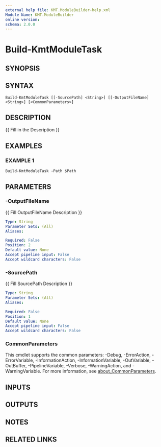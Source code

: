 ```yaml
---
external help file: KMT.ModuleBuilder-help.xml
Module Name: KMT.ModuleBuilder
online version:
schema: 2.0.0
---
```


# Build-KmtModuleTask

## SYNOPSIS

## SYNTAX

```
Build-KmtModuleTask [[-SourcePath] <String>] [[-OutputFileName] <String>] [<CommonParameters>]
```

## DESCRIPTION
{{ Fill in the Description }}

## EXAMPLES

### EXAMPLE 1
```
Build-KmtModuleTask -Path $Path
```

## PARAMETERS

### -OutputFileName
{{ Fill OutputFileName Description }}

```yaml
Type: String
Parameter Sets: (All)
Aliases:

Required: False
Position: 2
Default value: None
Accept pipeline input: False
Accept wildcard characters: False
```

### -SourcePath
{{ Fill SourcePath Description }}

```yaml
Type: String
Parameter Sets: (All)
Aliases:

Required: False
Position: 1
Default value: None
Accept pipeline input: False
Accept wildcard characters: False
```

### CommonParameters
This cmdlet supports the common parameters: -Debug, -ErrorAction, -ErrorVariable, -InformationAction, -InformationVariable, -OutVariable, -OutBuffer, -PipelineVariable, -Verbose, -WarningAction, and -WarningVariable. For more information, see [about_CommonParameters](http://go.microsoft.com/fwlink/?LinkID=113216).

## INPUTS

## OUTPUTS

## NOTES

## RELATED LINKS
